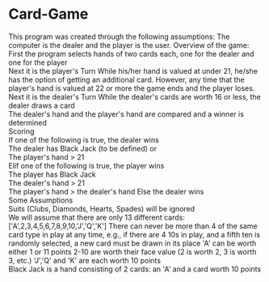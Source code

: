 # Card-Game

This program was created through the following assumptions:
          The computer is the dealer and the player is the user.  Overview of the game:  
                    First the program selects hands of two cards each, one for the dealer and one for the player  
                    Next it is the player's Turn While his/her hand is valued at under 21, he/she has the option of getting an additional card. However, any time that the player's hand is valued at 22 or more the game ends and the player loses.  
                    Next it is the dealer's Turn While the dealer's cards are worth 16 or less, the dealer draws a card  
                    The dealer's hand and the player's hand are compared and a winner is determined  
          Scoring  
                    If one of the following is true, the dealer wins  
                              The dealer has Black Jack (to be defined) or  
                              The player's hand > 21  
                    Elif one of the following is true, the player wins  
                              The player has Black Jack  
                              The dealer's hand > 21  
                              The player's hand > the dealer's hand
                          Else the dealer wins  
                     Some Assumptions  
                               Suits (Clubs, Diamonds, Hearts, Spades) will be ignored  
                               We will assume that there are only 13 different cards: ['A',2,3,4,5,6,7,8,9,10,'J','Q','K']
                               There can never be more than 4 of the same card type in play at any time, e.g., if there are 4 10s in play, and a fifth ten is randomly selected, a new card must be drawn in its place
                               'A' can be worth either 1 or 11 points  2-10 are worth their face value (2 is worth 2, 3 is worth 3, etc.)
                               'J','Q' and 'K' are each worth 10 points  
                               Black Jack is a hand consisting of 2 cards: an 'A' and a card worth 10 points  
